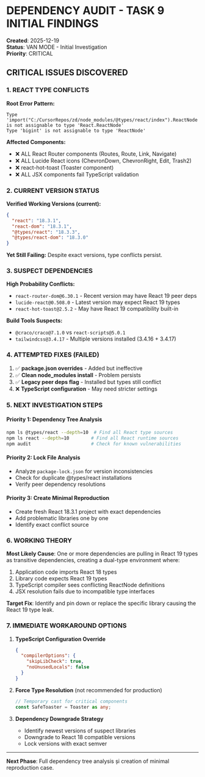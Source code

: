 # DEPENDENCY AUDIT - TASK 9 INITIAL FINDINGS

**Created**: 2025-12-19  
**Status**: VAN MODE - Initial Investigation  
**Priority**: CRITICAL  

## CRITICAL ISSUES DISCOVERED

### 1. REACT TYPE CONFLICTS
**Root Error Pattern:**
```
Type 'import("C:/CursorRepos/zd/node_modules/@types/react/index").ReactNode' 
is not assignable to type 'React.ReactNode'
Type 'bigint' is not assignable to type 'ReactNode'
```

**Affected Components:**
- ❌ ALL React Router components (Routes, Route, Link, Navigate)
- ❌ ALL Lucide React icons (ChevronDown, ChevronRight, Edit, Trash2) 
- ❌ react-hot-toast (Toaster component)
- ❌ ALL JSX components fail TypeScript validation

### 2. CURRENT VERSION STATUS

**Verified Working Versions (current):**
```json
{
  "react": "18.3.1",
  "react-dom": "18.3.1", 
  "@types/react": "18.3.3",
  "@types/react-dom": "18.3.0"
}
```

**Yet Still Failing:** Despite exact versions, type conflicts persist.

### 3. SUSPECT DEPENDENCIES

**High Probability Conflicts:**
- `react-router-dom@6.30.1` - Recent version may have React 19 peer deps
- `lucide-react@0.508.0` - Latest version may expect React 19 types
- `react-hot-toast@2.5.2` - May have React 19 compatibility built-in

**Build Tools Suspects:**
- `@craco/craco@7.1.0` vs `react-scripts@5.0.1` 
- `tailwindcss@3.4.17` - Multiple versions installed (3.4.16 + 3.4.17)

### 4. ATTEMPTED FIXES (FAILED)

1. ✅ **package.json overrides** - Added but ineffective
2. ✅ **Clean node_modules install** - Problem persists
3. ✅ **Legacy peer deps flag** - Installed but types still conflict
4. ❌ **TypeScript configuration** - May need stricter settings

### 5. NEXT INVESTIGATION STEPS

#### **Priority 1: Dependency Tree Analysis**
```bash
npm ls @types/react --depth=10  # Find all React type sources
npm ls react --depth=10        # Find all React runtime sources  
npm audit                      # Check for known vulnerabilities
```

#### **Priority 2: Lock File Analysis**
- Analyze `package-lock.json` for version inconsistencies
- Check for duplicate @types/react installations
- Verify peer dependency resolutions

#### **Priority 3: Create Minimal Reproduction**
- Create fresh React 18.3.1 project with exact dependencies
- Add problematic libraries one by one
- Identify exact conflict source

### 6. WORKING THEORY

**Most Likely Cause**: One or more dependencies are pulling in React 19 types as transitive dependencies, creating a dual-type environment where:

1. Application code imports React 18 types
2. Library code expects React 19 types  
3. TypeScript compiler sees conflicting ReactNode definitions
4. JSX resolution fails due to incompatible type interfaces

**Target Fix**: Identify and pin down or replace the specific library causing the React 19 type leak.

### 7. IMMEDIATE WORKAROUND OPTIONS

1. **TypeScript Configuration Override**
   ```json
   {
     "compilerOptions": {
       "skipLibCheck": true,
       "noUnusedLocals": false  
     }
   }
   ```

2. **Force Type Resolution** (not recommended for production)
   ```typescript
   // Temporary cast for critical components
   const SafeToaster = Toaster as any;
   ```

3. **Dependency Downgrade Strategy**
   - Identify newest versions of suspect libraries
   - Downgrade to React 18 compatible versions
   - Lock versions with exact semver

---

**Next Phase**: Full dependency tree analysis și creation of minimal reproduction case. 